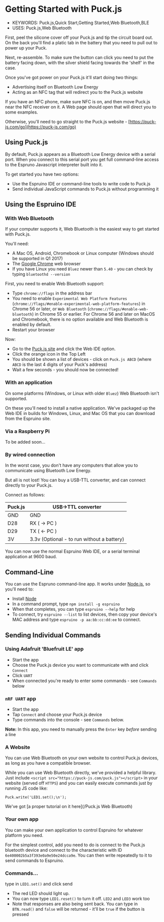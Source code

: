 <!--- Copyright (c) 2016 Gordon Williams, Pur3 Ltd. See the file LICENSE for copying permission. -->
Getting Started with Puck.js
============================

* KEYWORDS: Puck.js,Quick Start,Getting Started,Web Bluetooth,BLE
* USES: Puck.js,Web Bluetooth

First, peel the silicone cover off your Puck.js and tip the circuit board out. On the back you'll find a platic tab in the battery that you need to pull out to power up your Puck.

Next, re-assemble. To make sure the button can click you need to put the battery facing down, with the silver shield facing towards the 'shelf' in the case.

Once you've got power on your Puck.js it'll start doing two things:

* Advertising itself on Bluetooth Low Energy
* Acting as an NFC tag that will redirect you to the Puck.js website

If you have an NFC phone, make sure NFC is on, and then move Puck.js near the NFC receiver on it. A Web page should open that will direct you to some examples.

Otherwise, you'll need to go straight to the Puck.js website - [https://puck-js.com/go](https://puck-js.com/go)


Using Puck.js
--------------

By default, Puck.js appears as a Bluetooth Low Energy device with a serial port. When you connect to this serial port you get full command-line access to the Espruno Javascript interpreter built into it.

To get started you have two options:

* Use the Espruino IDE or command-line tools to write code to Puck.js
* Send individual JavaScript commands to Puck.js without programming it


Using the Espruino IDE
----------------------

### With Web Bluetooth

<script><!--
  document.write("<p><b>Note:</b> Web Bluetooth is  <b>" +
    (navigator.bluetooth?'already enabled':'currently disabled')+
    "</b> on this computer.</p>");
--></script>

If your computer supports it, Web Bluetooth is the easiest way to get started with Puck.js.

You'll need:

* A Mac OS, Android, Chromebook or Linux computer (Windows should be supported in Q1 2017)
* The [Google Chrome](https://www.google.com/chrome/browser/desktop/) web browser
* If you have Linux you need `Bluez` newer than `5.40` - you can check by typing `bluetoothd --version`

First, you need to enable Web Bluetooth support:

* Type `chrome://flags` in the address bar
* You need to enable `Experimental Web Platform Features` (`chrome://flags/#enable-experimental-web-platform-features`) in Chrome 56 or later, or `Web Bluetooth` (`chrome://flags/#enable-web-bluetooth`) in Chrome 55 or earlier. For Chrome 56 and later on MacOS and Chromebook, there is no option available and Web Bluetooth is enabled by default.
* Restart your browser

Now:

* Go to the [Puck.js site](https://puck-js.com/go) and click the Web IDE option.
* Click the orange icon in the Top Left
* You should be shown a list of devices - click on `Puck.js ABCD` (where `ABCD` is the last 4 digits of your Puck's address)
* Wait a few seconds - you should now be connected!


### With an application

On some platforms (Windows, or Linux with older `Bluez`) Web Bluetooth isn't supported.

On these you'll need to install a native application. We've packaged up the Web IDE in builds for Windows, Linux, and Mac OS that you can download from the Espruino site.


### Via a Raspberry Pi

To be added soon...


### By wired connection

In the worst case, you don't have any computers that allow you to communicate using Bluetooth Low Energy.

But all is not lost! You can buy a USB-TTL converter, and can connect directly to your Puck.js.

Connect as follows:

| Puck.js  | USB->TTL converter |
|----------|--------------------|
| GND      | GND                |
| D28      | RX ( -> PC )       |
| D29      | TX ( <- PC )       |
| 3V       | 3.3v (Optional - to run without a battery) |

You can now use the normal Espruino Web IDE, or a serial terminal application at 9600 baud.


Command-Line
------------

You can use the Espruno command-line app. It works under [Node.js](https://nodejs.org/en/), so you'll need to:

* Install [Node](https://nodejs.org/en/)
* In a command prompt, type `npm install -g espruino`
* When that completes, you can type `espruino --help` for help
* To connect, try `espruino --list` to list devices, then copy your device's MAC address and type `espruino -p aa:bb:cc:dd:ee` to connect.


Sending Individual Commands
---------------------------

### Using Adafruit 'Bluefruit LE' app

* Start the app
* Choose the Puck.js device you want to communicate with and click `Connect`
* Click `UART`
* When connected you're ready to enter some commands - see `Commands` below

### `nRF UART` app

* Start the app
* Tap `Connect` and choose your Puck.js device
* Type commands into the console - see `Commands` below.

**Note:** In this app, you need to manually press the `Enter` key *before* sending a line

### A Website

You can use Web Bluetooth on your own website to control Puck.js devices, as long as you have a compatible browser.

While you can use Web Bluetooth directly, we've provided a helpful library. Just include
`<script src="https://puck-js.com/puck.js"></script>` in your website (served off `HTTPS`)
and you can easily execute commands just by running JS code like:

```
Puck.write('LED1.set();\n');
```

We've got [a proper tutorial on it here](/Puck.js Web Bluetooth)

### Your own app

You can make your own application to control Espruino for whatever platform you need.

For the simplest control, add you need to do is connect to the Puck.js bluetooth device and connect to the characteristic with ID `6e400002b5a3f393e0a9e50e24dcca9e`. You can then write repeatedly to it to send commands to Espruino.

### Commands...

type in `LED1.set()` and click send
* The red LED should light up.
* You can now type `LED1.reset()` to turn it off. `LED2` and `LED3` work too
* Note that responses are also being sent back. You can type in `BTN.read()` and `false` will be returned - it'll be `true` if the button is pressed
